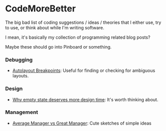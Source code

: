 # CodeMoreBetter
The big bad list of coding suggestions / ideas / theories that I either use, try to use, or think about while I'm writing software.

I mean, it's basically my collection of programming related blog posts?

Maybe these should go into Pinboard or something.




### Debugging

- [Autolayout Breakpoints](http://nshint.io/blog/2015/08/17/autolayout-breakpoints/): Useful for finding or checking for ambiguous layouts.

### Design

- [Why empty state deserves more design time](https://cur.at/CCpZ3fv?m=email&sid=IeWmGk5): It's worth thinking about.

### Management

- [Average Manager vs Great Manager](https://medium.com/the-year-of-the-looking-glass/average-manager-vs-great-manager-cf8a2e30907d): Cute sketches of simple ideas
